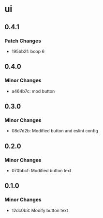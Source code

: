 # ui

## 0.4.1

### Patch Changes

- 195bb2f: boop 6

## 0.4.0

### Minor Changes

- a464b7c: mod button

## 0.3.0

### Minor Changes

- 08d7d2b: Modified button and eslint config

## 0.2.0

### Minor Changes

- 070bbcf: Modified button text

## 0.1.0

### Minor Changes

- 12dc0b3: Modify button text
